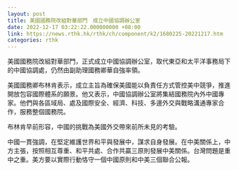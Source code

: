 ```yaml
---
layout: post
title: 美國國務院改組對華部門　成立中國協調辦公室
date: 2022-12-17 03:22:22.000000000 +08:00
link: https://news.rthk.hk/rthk/ch/component/k2/1680225-20221217.htm
categories: rthk
---
```


美國國務院改組對華部門，正式成立中國協調辦公室，取代東亞和太平洋事務局下的中國協調處，仍然由副助理國務卿華自強率領。

美國國務卿布林肯表示，成立主旨為確保美國能以負責任方式管控美中競爭，推進開放包容國際體系的願景。他又表示，中國協調辦公室將集結國務院內外中國專家。他們與各區域局、處及國際安全、經濟、科技、多邊外交與戰略溝通專家合作，服務整個國務院。

布林肯早前形容，中國的挑戰為美國外交帶來前所未見的考驗。

中國一貫強調，在堅定維護世界和平與發展中，謀求自身發展。在中美關係上，中方主張，按照相互尊重、和平共處、合作共贏三原則發展中美關係。台灣問題是重中之重。美方要以實際行動恪守一個中國原則和中美三個聯合公報。
